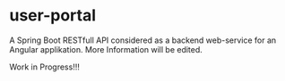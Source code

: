 # user-portal
A Spring Boot RESTfull API considered as a backend web-service for an Angular applikation.
More Information will be edited. 

Work in Progress!!!
